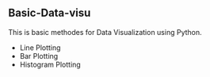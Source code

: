 ## Basic-Data-visu

This is basic methodes for Data Visualization using Python.

- Line Plotting
- Bar Plotting
- Histogram Plotting
